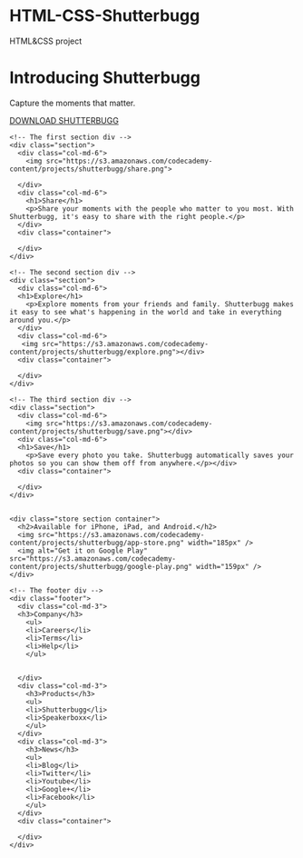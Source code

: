 # HTML-CSS-Shutterbugg
HTML&amp;CSS project

<!doctype html>
<html>
  <head>
    <link rel="stylesheet" href="https://s3.amazonaws.com/codecademy-content/projects/bootstrap.min.css">
    <link rel="stylesheet" href="style.css">
  </head>
  <body>
    <!-- The main section -->
    <div class="main">
      <div class="container">
        <h1>
          Introducing Shutterbugg
        </h1>
        <p>
          Capture the moments that matter.
        </p>
        <a href="#" class="download">DOWNLOAD SHUTTERBUGG</a>
      </div>
    </div>

    <!-- The first section div -->
    <div class="section">
      <div class="col-md-6">
        <img src="https://s3.amazonaws.com/codecademy-content/projects/shutterbugg/share.png">
        
      </div>
      <div class="col-md-6">
        <h1>Share</h1>
        <p>Share your moments with the people who matter to you most. With Shutterbugg, it's easy to share with the right people.</p>
      </div>
      <div class="container">

      </div>
    </div>

    <!-- The second section div -->
    <div class="section">
      <div class="col-md-6">
      <h1>Explore</h1>
        <p>Explore moments from your friends and family. Shutterbugg makes it easy to see what's happening in the world and take in everything around you.</p>
      </div>
      <div class="col-md-6">
       <img src="https://s3.amazonaws.com/codecademy-content/projects/shutterbugg/explore.png"></div>
      <div class="container">

      </div>
    </div>

    <!-- The third section div -->
    <div class="section">
      <div class="col-md-6">
        <img src="https://s3.amazonaws.com/codecademy-content/projects/shutterbugg/save.png"></div>
      <div class="col-md-6">
      <h1>Save</h1>
        <p>Save every photo you take. Shutterbugg automatically saves your photos so you can show them off from anywhere.</p></div>
      <div class="container">

      </div>
    </div>

    
    <div class="store section container">
      <h2>Available for iPhone, iPad, and Android.</h2>
      <img src="https://s3.amazonaws.com/codecademy-content/projects/shutterbugg/app-store.png" width="185px" />
      <img alt="Get it on Google Play" src="https://s3.amazonaws.com/codecademy-content/projects/shutterbugg/google-play.png" width="159px" />
    </div>

    <!-- The footer div -->
    <div class="footer">
      <div class="col-md-3">
      <h3>Company</h3>
        <ul>
        <li>Careers</li>
        <li>Terms</li>
        <li>Help</li>
        </ul>


      </div>
      <div class="col-md-3">
        <h3>Products</h3>
        <ul>
        <li>Shutterbugg</li>
        <li>Speakerboxx</li>
        </ul>
      </div>
      <div class="col-md-3">
        <h3>News</h3>
        <ul>
        <li>Blog</li>
        <li>Twitter</li>
        <li>Youtube</li>
        <li>Google+</li>
        <li>Facebook</li>
        </ul>
      </div>
      <div class="container">
        
      </div>
    </div>

  </body>
</html>
